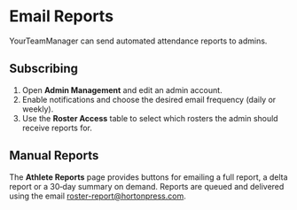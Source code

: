 # Email Reports

YourTeamManager can send automated attendance reports to admins.

## Subscribing

1. Open **Admin Management** and edit an admin account.
2. Enable notifications and choose the desired email frequency (daily or weekly).
3. Use the **Roster Access** table to select which rosters the admin should receive reports for.

## Manual Reports

The **Athlete Reports** page provides buttons for emailing a full report, a delta report or a 30‑day summary on demand. Reports are queued and delivered using the email <roster-report@hortonpress.com>.
